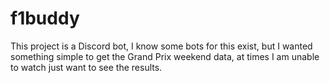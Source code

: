 # f1buddy
This project is a Discord bot, I know some bots for this exist, but I wanted something simple to get the Grand Prix weekend data, at times I am unable to watch just want to see the results.